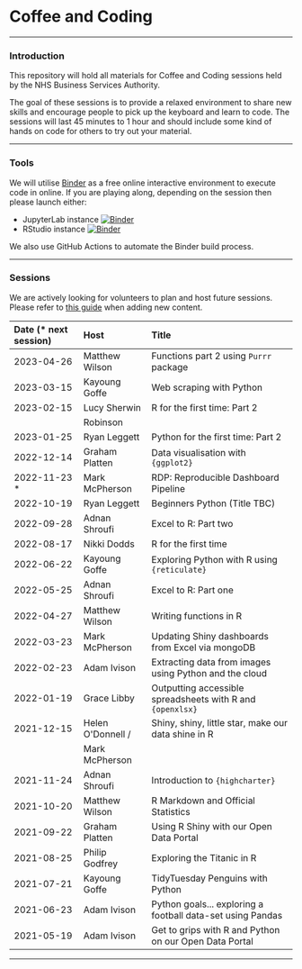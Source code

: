 # Coffee and Coding

---

### Introduction

This repository will hold all materials for Coffee and Coding sessions held by the NHS Business Services Authority.

The goal of these sessions is to provide a relaxed environment to share new skills and encourage people to pick up the keyboard and learn to code. The sessions will last 45 minutes to 1 hour and should include some kind of hands on code for others to try out your material.

---

### Tools

We will utilise [Binder](https://mybinder.org/v2/gh/sfdsa/HEAD) as a free online interactive environment to execute code in online. If you are playing along, depending on the session then please launch either: 

* JupyterLab instance [![Binder](https://mybinder.org/badge_logo.svg)](https://mybinder.org/v2/gh/nhsbsa-data-analytics/coffee-and-coding/HEAD?urlpath=lab)
* RStudio instance [![Binder](https://mybinder.org/badge_logo.svg)](https://mybinder.org/v2/gh/nhsbsa-data-analytics/coffee-and-coding/HEAD?urlpath=rstudio)

We also use GitHub Actions to automate the Binder build process.

---

### Sessions

We are actively looking for volunteers to plan and host future sessions. Please refer to [this guide](CONTRIBUTING.md) when adding new content.

| Date (* next session) | Host             | Title                                                               |
| :-------------------- | :--------------  | :-------------------------------------------------------------------|
| 2023-04-26            | Matthew Wilson   | Functions part 2 using `Purrr` package                              | 
| 2023-03-15            | Kayoung Goffe    | Web scraping with Python                                           |  
| 2023-02-15            | Lucy Sherwin     | R for the first time: Part 2                                        | 
|                       | Robinson         |                                                                     |
| 2023-01-25            | Ryan Leggett     | Python for the first time: Part 2                                   | 
| 2022-12-14            | Graham Platten   | Data visualisation with `{ggplot2}`                                 |
| 2022-11-23 *          | Mark McPherson   | RDP: Reproducible Dashboard Pipeline                                |
  2022-10-19            | Ryan Leggett     | Beginners Python (Title TBC)                                        | 
| 2022-09-28            | Adnan Shroufi    | Excel to R: Part two                                                | 
| 2022-08-17            | Nikki Dodds      | R for the first time                                                |
| 2022-06-22            | Kayoung Goffe    | Exploring Python with R using `{reticulate}`                        |
| 2022-05-25            | Adnan Shroufi    | Excel to R: Part one                                                |
| 2022-04-27            | Matthew Wilson   | Writing functions in R                                              |
| 2022-03-23            | Mark McPherson   | Updating Shiny dashboards from Excel via mongoDB                    |
| 2022-02-23            | Adam Ivison      | Extracting data from images using Python and the cloud              |
| 2022-01-19            | Grace Libby      | Outputting accessible spreadsheets with R and `{openxlsx}`          |
| 2021-12-15            | Helen O'Donnell /| Shiny, shiny, little star, make our data shine in R                 |
|                       | Mark McPherson   |                                                                     |
| 2021-11-24            | Adnan Shroufi    | Introduction to `{highcharter}`                                     |
| 2021-10-20            | Matthew Wilson   | R Markdown and Official Statistics                                  |
| 2021-09-22            | Graham Platten   | Using R Shiny with our Open Data Portal                             |
| 2021-08-25            | Philip Godfrey   | Exploring the Titanic in R                                          |
| 2021-07-21            | Kayoung Goffe    | TidyTuesday Penguins with Python                                    |
| 2021-06-23            | Adam Ivison      | Python goals... exploring a football data-set using Pandas          |
| 2021-05-19            | Adam Ivison      | Get to grips with R and Python on our Open Data Portal              |

---
